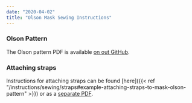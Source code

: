 ```yaml
---
date: "2020-04-02"
title: "Olson Mask Sewing Instructions"
---
```


### Olson Pattern

The Olson pattern PDF is available [on out GitHub](https://github.com/alohamask/design/raw/master/resources/olson_pattern_v3.pdf).

### Attaching straps

Instructions for attaching straps can be found [here]({{< ref "/instructions/sewing/straps#example-attaching-straps-to-mask-olson-pattern" >}}) or as a [separate PDF](https://github.com/alohamask/design/raw/master/resources/olson_strap_installation.pdf).
